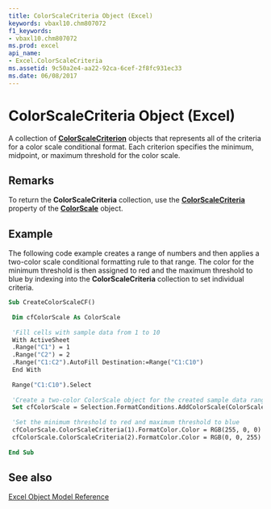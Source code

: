 ```yaml
---
title: ColorScaleCriteria Object (Excel)
keywords: vbaxl10.chm807072
f1_keywords:
- vbaxl10.chm807072
ms.prod: excel
api_name:
- Excel.ColorScaleCriteria
ms.assetid: 9c50a2e4-aa22-92ca-6cef-2f8fc931ec33
ms.date: 06/08/2017
---
```



# ColorScaleCriteria Object (Excel)

A collection of  **[ColorScaleCriterion](Excel.ColorScaleCriterion.md)** objects that represents all of the criteria for a color scale conditional format. Each criterion specifies the minimum, midpoint, or maximum threshold for the color scale.


## Remarks

To return the  **ColorScaleCriteria** collection, use the **[ColorScaleCriteria](Excel.ColorScale.ColorScaleCriteria.md)** property of the **[ColorScale](Excel.ColorScale.md)** object.


## Example

The following code example creates a range of numbers and then applies a two-color scale conditional formatting rule to that range. The color for the minimum threshold is then assigned to red and the maximum threshold to blue by indexing into the  **ColorScaleCriteria** collection to set individual criteria.


```vb
Sub CreateColorScaleCF() 
 
 Dim cfColorScale As ColorScale 
 
 'Fill cells with sample data from 1 to 10 
 With ActiveSheet 
 .Range("C1") = 1 
 .Range("C2") = 2 
 .Range("C1:C2").AutoFill Destination:=Range("C1:C10") 
 End With 
 
 Range("C1:C10").Select 
 
 'Create a two-color ColorScale object for the created sample data range 
 Set cfColorScale = Selection.FormatConditions.AddColorScale(ColorScaleType:=2) 
 
 'Set the minimum threshold to red and maximum threshold to blue 
 cfColorScale.ColorScaleCriteria(1).FormatColor.Color = RGB(255, 0, 0) 
 cfColorScale.ColorScaleCriteria(2).FormatColor.Color = RGB(0, 0, 255) 
 
End Sub
```


## See also


[Excel Object Model Reference](overview/Excel/object-model.md)


